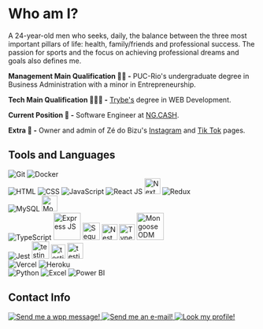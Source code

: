 # Who am I?

A 24-year-old men who seeks, daily, the balance between the three most important pillars of life: health, family/friends and professional success. The passion for sports and the focus on achieving professional dreams and goals also defines me.

**Management Main Qualification 👨‍💼 -** PUC-Rio's undergraduate degree in Business Administration with a minor in Entrepreneurship.

**Tech Main Qualification 👨🏻‍💻 -** [Trybe's](https://www.betrybe.com/) degree in WEB Development.

**Current Position 💼 -** Software Engineer at [NG.CASH](https://ng.cash/landing).

**Extra 🤳 -** Owner and admin of Zé do Bizu's [Instagram](https://instagram.com/zedobizu?igshid=YmMyMTA2M2Y=) and [Tik Tok](https://www.tiktok.com/@zedobizu?_t=8ZSrmBTWZV8&_r=1) pages.

## Tools and Languages

<div align="left"> 
	<img src="https://img.icons8.com/color/35/000000/git.png" title="Git" /> 
	    <img src="https://img.icons8.com/color/35/000000/docker.png" title="Docker" />
</div>

<div align="left"> 
	<img src="https://img.icons8.com/color/35/000000/html-5--v1.png" title="HTML" />
    <img src="https://img.icons8.com/color/35/000000/css3.png" title="CSS" /> 
    <img src="https://img.icons8.com/color/35/000000/javascript--v2.png" title="JavaScript" /> 
    <img src="https://img.icons8.com/officel/35/000000/react.png" title="React JS"/>
    <img src="https://seeklogo.com/images/N/next-js-logo-8FCFF51DD2-seeklogo.com.png" width="32px" title="Next JS"/>
    <img src="https://img.icons8.com/color/35/000000/redux.png" title="Redux"/>
</div>

<div align="left"> 
    <img src="https://img.icons8.com/color/35/000000/mysql-logo.png" title="MySQL" />
    <img src="https://lineadecodigo.com/wp-content/uploads/2014/04/mongodb.png" width="32px" title="Mongo DB" />
</div>

<div align="left"> 
    <img  src="https://img.icons8.com/color/35/000000/typescript.png" title="TypeScript"/>
    <img src="https://miro.medium.com/max/800/1*Dno6e7KS5HcdGybg9A0onQ.png" width="55px" title="Express JS"/>
    <img  src="https://khalilstemmler.com/img/blog/sequelize/banner.png" width="35px" title="Sequelize ORM"/>
            <img  src="https://seeklogo.com/images/N/nestjs-logo-09342F76C0-seeklogo.com.png" width="32px" title="Nest JS"/>
        <img  src="https://avatars.githubusercontent.com/u/20165699?s=200&v=4" width="32px" title="TypeORM"/>
    <img  src="https://miro.medium.com/max/370/1*jO715XDC1YAEsWUwovWUQw.png" width="55px" title="Mongoose ODM"/>
</div>

<div align="left"> 
	<img src="https://img.icons8.com/external-tal-revivo-color-tal-revivo/35/000000/external-jest-can-collect-code-coverage-information-from-entire-projects-logo-color-tal-revivo.png" title="Jest"/>
	<img width="35px" src="https://avatars.githubusercontent.com/u/8770005?v=4" alt="testing-library" title="Mocha JS">
		<img width="29px" src="https://seeklogo.com/images/C/chai-logo-F349805F7D-seeklogo.com.png" alt="testing-library" title="Chai JS">
			<img width="32px" src="https://sinonjs.org/assets/images/logo.png" alt="testing-library" title="Sinon JS">
</div>

<div align="left"> 
	<img  src="https://img.icons8.com/material/35/000000/triangle-stroked--v1.png" title="Vercel"/>
	<img  src="https://img.icons8.com/color/35/000000/heroku.png" title="Heroku"/>
</div>

<div align="left"> 
	<img src="https://img.icons8.com/color/35/000000/python--v1.png" title="Python" />
    <img src="https://img.icons8.com/color/35/000000/ms-excel.png" title="Excel" />
    <img src="https://img.icons8.com/color/35/000000/power-bi.png" title="Power BI"/>
</div>

## Contact Info
<div align="left">
	<a href="https://wa.me/5521972574272" target="_blank">
		<img src="https://img.icons8.com/color/35/000000/whatsapp--v1.png" title="Send me a wpp message!" />
	</a>
	<a href="mailto:jf.pelliccione@gmail.com" target="_blank">
		<img src="https://img.icons8.com/fluency/35/000000/gmail-new.png" title="Send me an e-mail!"/>
	</a>
	<a href="https://www.linkedin.com/in/joaofelipelliccione/" target="_blank">
		<img src="https://img.icons8.com/color/35/000000/linkedin.png" title="Look my profile!"/>
	</a>
</div>
